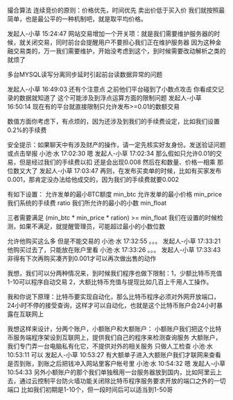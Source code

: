 撮合算法
连续竞价的原则：价格优先，时间优先
卖出价低于买入价
我们就按照最简单，也是最公平的一种机制吧，就是取平均价格。

发起人-小草  15:24:47
网站交易增加一个开关项：就是我们需要维护服务器的时候，就关闭交易，同时前台会提醒用户不要担心我们正在维护服务器
因为这种金融交易类的，万一我们需要维护，开始没考虑到这个，到时候需要改动解析之类的就烦了


多台MYSQL读写分离同步延时引起前台读数据异常的问题


发起人-小草  16:49:03
还有个注意点
之前他们平台碰到了小数点攻击
你看成交记录的数据就知道了
这个可能涉及到浮点运算方面的限制问题
发起人-小草  16:50:14
现在有的平台就直接限制只允许发布>=0.01的数额交易


数值方面你考虑下，有点烦的，因为还涉及到我们的手续费设定，比如我们设置0.2%的手续费

安全提示：如果聊天中有涉及财产的操作，请一定先核实好友身份。发送验证问题或点击举报
小池·水  17:02:30
嗯
发起人-小草  17:02:34
那么假如只允许0.01的交易，但是经过我们的手续费以扣
还是会出现0.008
然后在和数量、价格一相乘
那位数又大了
发起人-小草  17:03:47
再则，在发布买卖单的时候，比如有买家发布0.001，那肯定没办法给他成交的，因为我们的手续费就要0.002

有如下设置：
允许发单的最小BTC额度 min_btc
允许发单的最小价格 min_price
我们系统的手续费 ratio
我们所允许的最小的小数 min_float

三者需要满足 (min_btc * min_price * ration) >= min_float
我们在设置的时候检测，如果不满足，就提醒管理员，可能超过最小的小数位数


允许他购买这么多
但是不能交易的
小池·水  17:32:55
。。。
发起人-小草  17:33:21
他购买过去了，只能放在账户里看
小池·水  17:33:26
。。。
发起人-小草  17:33:43
非得有下次再购买凑齐到0.001才可以再次做出售的动作


我想，我们可以分两种情况来，到时候我们程序也做下限制：1，少额比特币充值1-10可以程序自动交易
2，大额比特币充值与提现比如几百上千用人工操作。


我和你说下原理：比特币要实现自动化，那么比特币程序必须对外网开放端口，24小时不停的接受查询，这样才可以自动化，也就是这个比特币账户会24小时暴露在互联网上

我想这样来设计，分两个账户，小额账户和大额账户：
小额账户我们把这个比特币服务端程序架设到互联网上，提供我们自己的程序来检测查询服务
大额账户，我们专门弄一台电脑私有化它，不提供对外的相关服务
只做人工检查
小池·水  10:53:11
可以
发起人-小草  10:53:27
有大额单子进入大额账户我们才联网来查看是否到账，到账之后把钱冲入网站里客户帐号里
小池·水  10:54:32
嗯
发起人-小草  10:54:33
另外小额账户的那个我们单独租用一台服务器放到国内，比如阿里云上去，通过云控制平台防火墙功能关闭除比特币程序服务要求开放的端口之外的一切端口
比如我们初期是1-10个，但一段时间后可以适当到1-50哥
